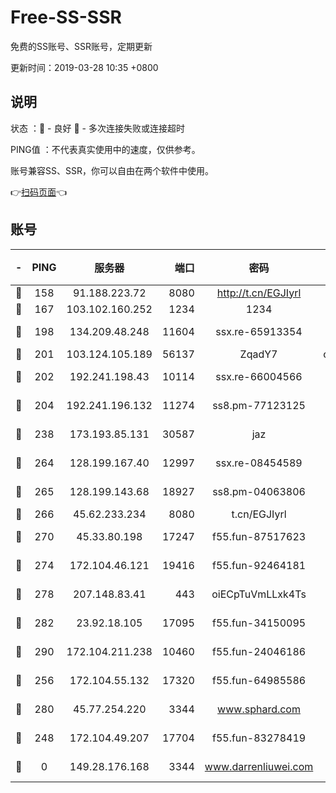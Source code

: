 # Free-SS-SSR

免费的SS账号、SSR账号，定期更新

更新时间：2019-03-28 10:35 +0800

## 说明

状态     ：🙂 - 良好 🙁 - 多次连接失败或连接超时

PING值   ：不代表真实使用中的速度，仅供参考。

账号兼容SS、SSR，你可以自由在两个软件中使用。

👉[扫码页面](https://liesauer.github.io/Free-SS-SSR/)👈

## 账号

|-|PING|服务器|端口|密码|加密方式|区域|
|:----:|:----:|:-----:|-----:|:----:|:----:|:----:|
|🙂|158|91.188.223.72|8080|http://t.cn/EGJIyrl|rc4-md5|RU|
|🙂|167|103.102.160.252|1234|1234|rc4-md5|JP|
|🙂|198|134.209.48.248|11604|ssx.re-65913354|aes-256-cfb|US|
|🙂|201|103.124.105.189|56137|ZqadY7|chacha20|US|
|🙂|202|192.241.198.43|10114|ssx.re-66004566|aes-256-cfb|US|
|🙂|204|192.241.196.132|11274|ss8.pm-77123125|aes-256-cfb|US|
|🙂|238|173.193.85.131|30587|jaz|aes-256-cfb|US|
|🙂|264|128.199.167.40|12997|ssx.re-08454589|aes-256-cfb|SG|
|🙂|265|128.199.143.68|18927|ss8.pm-04063806|aes-256-cfb|SG|
|🙂|266|45.62.233.234|8080|t.cn/EGJIyrl|rc4-md5|CA|
|🙂|270|45.33.80.198|17247|f55.fun-87517623|aes-256-cfb|US|
|🙂|274|172.104.46.121|19416|f55.fun-92464181|aes-256-cfb|SG|
|🙂|278|207.148.83.41|443|oiECpTuVmLLxk4Ts|aes-256-cfb|AU|
|🙂|282|23.92.18.105|17095|f55.fun-34150095|aes-256-cfb|US|
|🙂|290|172.104.211.238|10460|f55.fun-24046186|aes-256-cfb|US|
|🙂|256|172.104.55.132|17320|f55.fun-64985586|aes-256-cfb|SG|
|🙂|280|45.77.254.220|3344|www.sphard.com|aes-256-cfb|SG|
|🙁|248|172.104.49.207|17704|f55.fun-83278419|aes-256-cfb|SG|
|🙁|0|149.28.176.168|3344|www.darrenliuwei.com|aes-256-cfb|AU|
